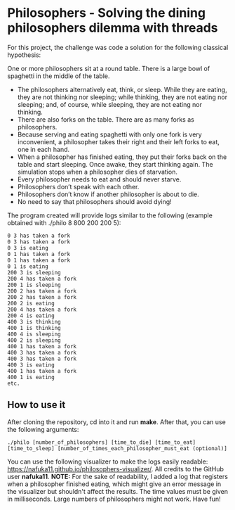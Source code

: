# Philosophers - Solving the dining philosophers dilemma with threads

For this project, the challenge was code a solution for the following classical hypothesis:

One or more philosophers sit at a round table. There is a large bowl of spaghetti in the middle of the table.
- The philosophers alternatively eat, think, or sleep. While they are eating, they are not thinking nor sleeping; while thinking, they are not eating
nor sleeping; and, of course, while sleeping, they are not eating nor thinking.
- There are also forks on the table. There are as many forks as philosophers.
- Because serving and eating spaghetti with only one fork is very inconvenient, a philosopher takes their right and their
left forks to eat, one in each hand.
- When a philosopher has finished eating, they put their forks back on the table and start sleeping. Once awake, they start thinking again.
The simulation stops when a philosopher dies of starvation.
- Every philosopher needs to eat and should never starve.
- Philosophers don’t speak with each other.
- Philosophers don’t know if another philosopher is about to die.
- No need to say that philosophers should avoid dying!

The program created will provide logs similar to the following (example obtained with ./philo 8 800 200 200 5):

```
0 3 has taken a fork
0 3 has taken a fork
0 3 is eating
0 1 has taken a fork
0 1 has taken a fork
0 1 is eating
200 3 is sleeping
200 4 has taken a fork
200 1 is sleeping
200 2 has taken a fork
200 2 has taken a fork
200 2 is eating
200 4 has taken a fork
200 4 is eating
400 3 is thinking
400 1 is thinking
400 4 is sleeping
400 2 is sleeping
400 1 has taken a fork
400 3 has taken a fork
400 3 has taken a fork
400 3 is eating
400 1 has taken a fork
400 1 is eating
etc.
```

## How to use it

After cloning the repository, cd into it and run **make**. After that, you can use the following arguments:

```
./philo [number_of_philosophers] [time_to_die] [time_to_eat] [time_to_sleep] [number_of_times_each_philosopher_must_eat (optional)]
```
You can use the following visualizer to make the logs easily readable: https://nafuka11.github.io/philosophers-visualizer/. All credits to the
GitHub user **nafuka11**. **NOTE:** For the sake of readability, I added a log that registers when a philosopher finished eating, which might give
an error message in the visualizer but shouldn't affect the results.
The time values must be given in milliseconds. Large numbers of philosophers might not work. Have fun!
